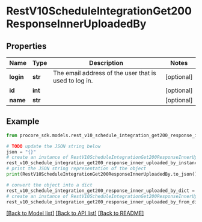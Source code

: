 # RestV10ScheduleIntegrationGet200ResponseInnerUploadedBy


## Properties

Name | Type | Description | Notes
------------ | ------------- | ------------- | -------------
**login** | **str** | The email address of the user that is used to log in. | [optional] 
**id** | **int** |  | [optional] 
**name** | **str** |  | [optional] 

## Example

```python
from procore_sdk.models.rest_v10_schedule_integration_get200_response_inner_uploaded_by import RestV10ScheduleIntegrationGet200ResponseInnerUploadedBy

# TODO update the JSON string below
json = "{}"
# create an instance of RestV10ScheduleIntegrationGet200ResponseInnerUploadedBy from a JSON string
rest_v10_schedule_integration_get200_response_inner_uploaded_by_instance = RestV10ScheduleIntegrationGet200ResponseInnerUploadedBy.from_json(json)
# print the JSON string representation of the object
print(RestV10ScheduleIntegrationGet200ResponseInnerUploadedBy.to_json())

# convert the object into a dict
rest_v10_schedule_integration_get200_response_inner_uploaded_by_dict = rest_v10_schedule_integration_get200_response_inner_uploaded_by_instance.to_dict()
# create an instance of RestV10ScheduleIntegrationGet200ResponseInnerUploadedBy from a dict
rest_v10_schedule_integration_get200_response_inner_uploaded_by_from_dict = RestV10ScheduleIntegrationGet200ResponseInnerUploadedBy.from_dict(rest_v10_schedule_integration_get200_response_inner_uploaded_by_dict)
```
[[Back to Model list]](../README.md#documentation-for-models) [[Back to API list]](../README.md#documentation-for-api-endpoints) [[Back to README]](../README.md)


